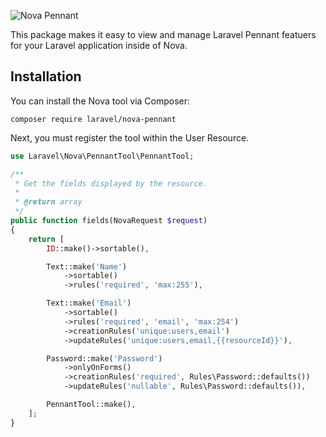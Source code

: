 ![Nova Pennant](https://banners.beyondco.de/Nova%20Pennant.png?theme=light&packageManager=composer+require&packageName=laravel%2Fnova-pennant&pattern=cage&style=style_1&description=A+Pennant+Resource+Tool+for+Laravel+Nova&md=1&showWatermark=0&fontSize=100px&images=https%3A%2F%2Flaravel.com%2Fimg%2Flogomark.min.svg)

This package makes it easy to view and manage Laravel Pennant featuers for your Laravel application inside of Nova.

## Installation

You can install the Nova tool via Composer:

```shell
composer require laravel/nova-pennant
```

Next, you must register the tool within the User Resource.

```php
use Laravel\Nova\PennantTool\PennantTool;

/**
 * Get the fields displayed by the resource.
 *
 * @return array
 */
public function fields(NovaRequest $request)
{
    return [
        ID::make()->sortable(),

        Text::make('Name')
            ->sortable()
            ->rules('required', 'max:255'),

        Text::make('Email')
            ->sortable()
            ->rules('required', 'email', 'max:254')
            ->creationRules('unique:users,email')
            ->updateRules('unique:users,email,{{resourceId}}'),

        Password::make('Password')
            ->onlyOnForms()
            ->creationRules('required', Rules\Password::defaults())
            ->updateRules('nullable', Rules\Password::defaults()),

        PennantTool::make(),
    ];
}
```


